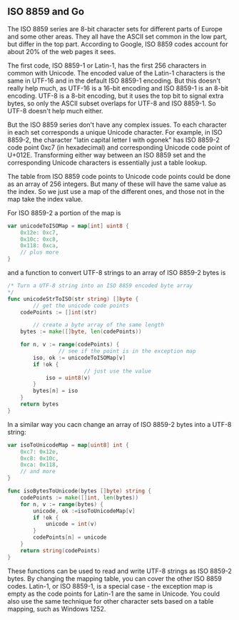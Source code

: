 ## ISO 8859 and Go

The ISO 8859 series are 8-bit character sets for different parts of Europe and some other areas. They all have the ASCII set common in the low part, but differ in the top part. According to Google, ISO 8859 codes account for about 20% of the web pages it sees.

The first code, ISO 8859-1 or Latin-1, has the first 256 characters in common with Unicode. The encoded value of the Latin-1 characters is the same in UTF-16 and in the default ISO 8859-1 encoding. But this doesn't really help much, as UTF-16 is a 16-bit encoding and ISO 8859-1 is an 8-bit encoding. UTF-8 is a 8-bit encoding, but it uses the top bit to signal extra bytes, so only the ASCII subset overlaps for UTF-8 and ISO 8859-1. So UTF-8 doesn't help much either.

But the ISO 8859 series don't have any complex issues. To each character in each set corresponds a unique Unicode character. For example, in ISO 8859-2, the character "latin capital letter I with ogonek" has ISO 8859-2 code point 0xc7 (in hexadecimal) and corresponding Unicode code point of U+012E. Transforming either way between an ISO 8859 set and the corresponding Unicode characters is essentially just a table lookup.

The table from ISO 8859 code points to Unicode code points could be done as an array of 256 integers. But many of these will have the same value as the index. So we just use a map of the different ones, and those not in the map take the index value.

For ISO 8859-2 a portion of the map is

```go
var unicodeToISOMap = map[int] uint8 {
    0x12e: 0xc7,
    0x10c: 0xc8,
    0x118: 0xca,
    // plus more
}
```
    
and a function to convert UTF-8 strings to an array of ISO 8859-2 bytes is

```go
/* Turn a UTF-8 string into an ISO 8859 encoded byte array
*/ 
func unicodeStrToISO(str string) []byte {
        // get the unicode code points
	codePoints := []int(str)

        // create a byte array of the same length
	bytes := make([]byte, len(codePoints))

	for n, v := range(codePoints) {
                // see if the point is in the exception map
		iso, ok := unicodeToISOMap[v]
		if !ok {
                        // just use the value
			iso = uint8(v)
		}
		bytes[n] = iso
	}
	return bytes
}
```   

In a similar way you cacn change an array of ISO 8859-2 bytes into a UTF-8 string:

```go
var isoToUnicodeMap = map[uint8] int {
    0xc7: 0x12e, 
    0xc8: 0x10c,
    0xca: 0x118,
    // and more
}

func isoBytesToUnicode(bytes []byte) string {
	codePoints := make([]int, len(bytes))
	for n, v := range(bytes) {
		unicode, ok :=isoToUnicodeMap[v]
		if !ok {
			unicode = int(v)
		}
		codePoints[n] = unicode
	}
	return string(codePoints)
}
```

These functions can be used to read and write UTF-8 strings as ISO 8859-2 bytes. By changing the mapping table, you can cover the other ISO 8859 codes. Latin-1, or ISO 8859-1, is a special case - the exception map is empty as the code points for Latin-1 are the same in Unicode. You could also use the same technique for other character sets based on a table mapping, such as Windows 1252. 

